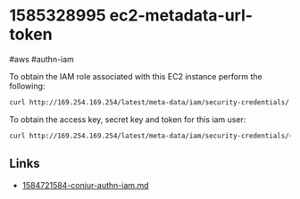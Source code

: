 # 1585328995 ec2-metadata-url-token
#aws #authn-iam

To obtain the IAM role associated with this EC2 instance perform the following:
```bash
curl http://169.254.169.254/latest/meta-data/iam/security-credentials/
```

To obtain the access key, secret key and token for this iam user:
```bash
curl http://169.254.169.254/latest/meta-data/iam/security-credentials/<iam role name>
```

## Links
- [1584721584-conjur-authn-iam.md](1584721584-conjur-authn-iam.md)
